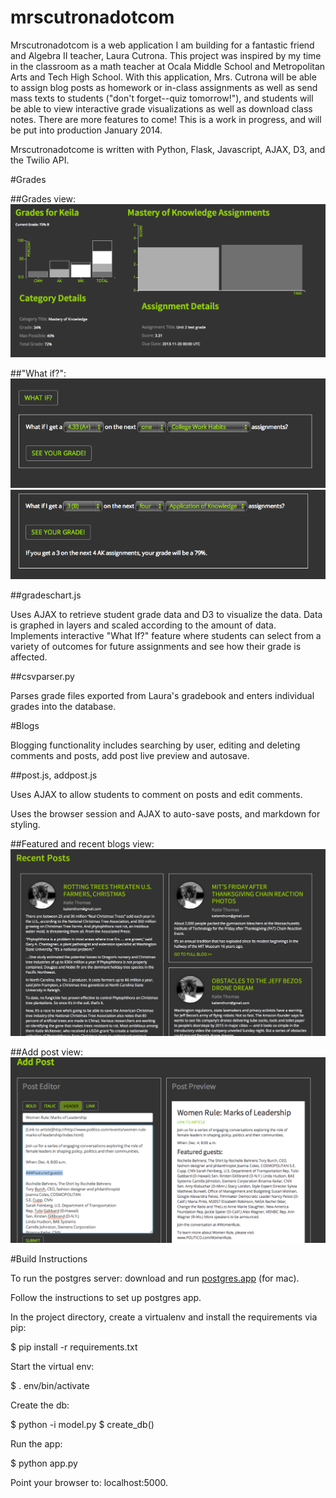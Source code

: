 mrscutronadotcom
================

Mrscutronadotcom is a web application I am building for a fantastic friend and Algebra II teacher, Laura Cutrona. This project was inspired by my time in the classroom as a math teacher at Ocala Middle School and Metropolitan Arts and Tech High School.  With this application, Mrs. Cutrona will be able to assign blog posts as homework or in-class assignments as well as send mass texts to students ("don't forget--quiz tomorrow!"), and students will be able to view interactive grade visualizations as well as download class notes.  There are more features to come!  This is a work in progress, and will be put into production January 2014. 

Mrscutronadotcome is written with Python, Flask, Javascript, AJAX, D3, and the Twilio API.

#Grades

##Grades view: 
![](/static/ss/9.png)

##"What if?": 
![](/static/ss/10.png)
![](/static/ss/11.png)

##gradeschart.js

Uses AJAX to retrieve student grade data and D3 to visualize the data.  Data is graphed in layers and scaled according to the amount of data.  Implements interactive "What If?" feature where students can select from a variety of outcomes for future assignments and see how their grade is affected. 

##csvparser.py

Parses grade files exported from Laura's gradebook and enters individual grades into the database. 

#Blogs

Blogging functionality includes searching by user, editing and deleting comments and posts, add post live preview and autosave. 

##post.js, addpost.js

Uses AJAX to allow students to comment on posts and edit comments.  

Uses the browser session and AJAX to auto-save posts, and markdown for styling. 


##Featured and recent blogs view: 
![](/static/ss/3.png)

##Add post view: 
![](/static/ss/7.png)

#Build Instructions

To run the postgres server: download and run [postgres.app](http://postgresapp.com/) (for mac). 

Follow the instructions to set up postgres app.  

In the project directory, create a virtualenv and install the requirements via pip: 

$ pip install -r requirements.txt

Start the virtual env: 

$ . env/bin/activate

Create the db: 

$ python -i model.py
$ create_db()

Run the app: 

$ python app.py

Point your browser to: localhost:5000.
